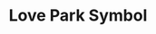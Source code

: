 ---
pid: PT174
title: Love Park Symbol
location_transcription: Entrance of Penn Treaty
zipcode: '19134'
outside_phl: 
neighborhood: Port Richmond
age: '34'
age_range: 30-39
instagram: 
image_file_name: PT_174.jpg
proposal_transcription: 
topic: Love
topic_summary: '0'
type: Other No Form
keywords_other: love
credit: Des Lewandowski
image_labels: 
twitter: 
facebook: 
permalink: "/monuments/pt174/"
layout: item-page
---